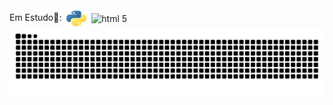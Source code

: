 
<div style="display: inline_block"><br>
Em Estudo📖:
  <img align="center" alt="Allan-Python" height="30" width="40" src="https://raw.githubusercontent.com/devicons/devicon/master/icons/python/python-original.svg">
  <img align="center" alt="html 5" height="30" widht="40" scr="https://www.google.com/imgres?q=imagem%20html&imgurl=https%3A%2F%2Fserprogramador.com.br%2Fresources%2Fimg%2Ffb_image_posts%2Fhtml.jpg&imgrefurl=https%3A%2F%2Fserprogramador.com.br%2Fartigos%2Ftopico%2Fhtml%2FComo-desabilitar-sugestoes-no-campo-de-texto-HTML&docid=t7_JvleQR6lvOM&tbnid=BY-zeEo2REO5gM&vet=12ahUKEwia29Tvn-KPAxX5KLkGHTBSLzMQM3oECBUQAA..i&w=500&h=281&hcb=2&ved=2ahUKEwia29Tvn-KPAxX5KLkGHTBSLzMQM3oECBUQAA">

</div>


<picture>
  <source media="(prefers-color-scheme: dark)" srcset="https://raw.githubusercontent.com/joao-ibanez/joao-ibanez/output/github-contribution-grid-snake-dark.svg">
  <source media="(prefers-color-scheme: light)" srcset="https://raw.githubusercontent.com/joao-ibanez/joao-ibanez/output/github-contribution-grid-snake.svg">
  <img alt="github contribution grid snake animation" src="https://raw.githubusercontent.com/joao-ibanez/joao-ibanez/output/github-contribution-grid-snake.svg">
</picture>
